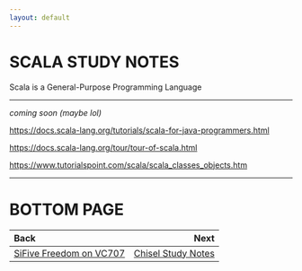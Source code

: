 ```yaml
---
layout: default
---
```


# SCALA STUDY NOTES

Scala is a General-Purpose Programming Language

* * *

*coming soon (maybe lol)*

https://docs.scala-lang.org/tutorials/scala-for-java-programmers.html

https://docs.scala-lang.org/tour/tour-of-scala.html

https://www.tutorialspoint.com/scala/scala_classes_objects.htm

* * *

# BOTTOM PAGE

| Back | Next |
| :--- | ---: |
| [SiFive Freedom on VC707](./vc707.md) | [Chisel Study Notes](./chisel.md) |

